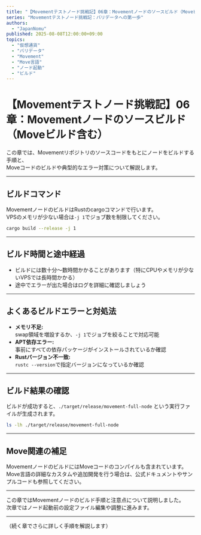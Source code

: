 ```yaml
---
title: "【Movementテストノード挑戦記】06章：Movementノードのソースビルド（Moveビルド含む）"
series: "Movementテストノード挑戦記：バリデータへの第一歩"
authors:
  - "JapanNomu"
published: 2025-08-08T12:00:00+09:00
topics:
  - "仮想通貨"
  - "バリデータ"
  - "Movement"
  - "Move言語"
  - "ノード起動"
  - "ビルド"
---
```


# 【Movementテストノード挑戦記】06章：Movementノードのソースビルド（Moveビルド含む）

この章では、Movementリポジトリのソースコードをもとにノードをビルドする手順と、  
Moveコードのビルドや典型的なエラー対策について解説します。

---

## ビルドコマンド

MovementノードのビルドはRustのcargoコマンドで行います。  
VPSのメモリが少ない場合は`-j 1`でジョブ数を制限してください。

```bash
cargo build --release -j 1
```

---

## ビルド時間と途中経過

- ビルドには数十分〜数時間かかることがあります（特にCPUやメモリが少ないVPSでは長時間かかる）
- 途中でエラーが出た場合はログを詳細に確認しましょう

---

## よくあるビルドエラーと対処法

- **メモリ不足:**  
  swap領域を増設するか、`-j 1`でジョブを絞ることで対応可能
- **APT依存エラー:**  
  事前にすべての依存パッケージがインストールされているか確認
- **Rustバージョン不一致:**  
  `rustc --version`で指定バージョンになっているか確認

---

## ビルド結果の確認

ビルドが成功すると、`./target/release/movement-full-node` という実行ファイルが生成されます。

```bash
ls -lh ./target/release/movement-full-node
```

---

## Move関連の補足

MovementノードのビルドにはMoveコードのコンパイルも含まれています。  
Move言語の詳細なカスタムや追加開発を行う場合は、公式ドキュメントやサンプルコードも参照してください。

---

この章ではMovementノードのビルド手順と注意点について説明しました。  
次章ではノード起動前の設定ファイル編集や調整に進みます。

---

（続く章でさらに詳しく手順を解説します）

